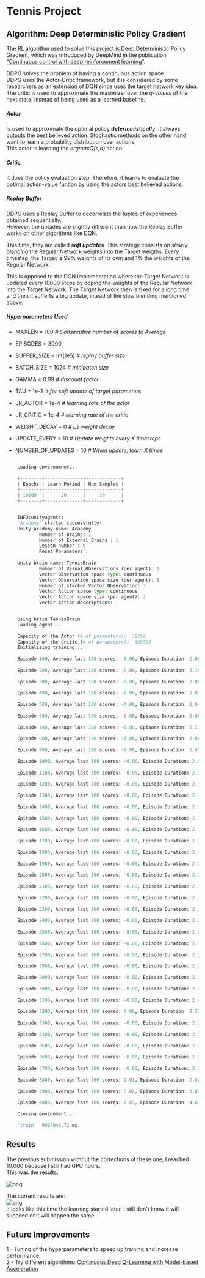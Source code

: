 
# Tennis Project


## Algorithm: Deep Deterministic Policy Gradient
The RL algorithm used to solve this project is Deep Deterministic Policy Gradient, which was introduced by DeepMind in the publication ["Continuous control with deep reinforcement learning"][paper].  

DDPG solves the problem of having a continuous action space.  
DDPG uses the Actor-Critic framework, but it is considered by some researchers as an extension of DQN since uses the target network key idea. The critic is used to approximate the maximizer over the *q-values* of the next state, instead of being used as a learned baseline.   

##### Actor
Is used to approximate the optimal policy ***deterministically***. It always outputs the best believed action. Stochastic methods on the other hand want to learn a probability distribution over actions.  
This actor is learning the *argmaxQ(s,a)* action.

##### Critic
It does the policy evaluation step. Therefore, it learns to evaluate the optimal action-value funtion by using the actors best believed actions.  

##### Replay Buffer
DDPG uses a Replay Buffer to decorrelate the tuples of experiences obtained sequentially.  
However, the uptades are slightly different than how the Replay Buffer works on other algorithms like DQN.  

This time, they are called ***soft updates***. 
This strategy consists on *slowly blending* the Regular Network weights into the Target weigths. Every timestep, the Target is 99% weights of its own and 1% the weights of the Regular Network.

This is opposed to the DQN implementation where the Target Network is updated every 10000 steps by coping the weights of the Regular Network into the Target Network. The Target Network then is fixed for a long time and then it sufferts a big update, intead of the slow blending mentioned above.


##### Hyperparameters Used
- MAXLEN = 100 *# Consecutive number of scores to Average*
- EPISODES = 3000
- BUFFER_SIZE = int(1e5)  *# replay buffer size*
- BATCH_SIZE = 1024       *# minibatch size*
- GAMMA = 0.99            *# discount factor*
- TAU = 1e-3              *# for soft update of target parameters*
- LR_ACTOR = 1e-4         *# learning rate of the actor*
- LR_CRITIC = 1e-4        *# learning rate of the critic*
- WEIGHT_DECAY = 0        *# L2 weight decay*

- UPDATE_EVERY = 10       *# Update weights every X timesteps*
- NUMBER_OF_UPDATES = 10  *# When update, learn X times*


```python

    Loading environmnet...
    
    +--------+--------------+-------------+
    | Epochs | Learn Period | Num Samples |
    +--------+--------------+-------------+
    | 10000  |      20      |     10      |
    +--------+--------------+-------------+


    INFO:unityagents:
    'Academy' started successfully!
    Unity Academy name: Academy
            Number of Brains: 1
            Number of External Brains : 1
            Lesson number : 0
            Reset Parameters :
    		
    Unity brain name: TennisBrain
            Number of Visual Observations (per agent): 0
            Vector Observation space type: continuous
            Vector Observation space size (per agent): 8
            Number of stacked Vector Observation: 3
            Vector Action space type: continuous
            Vector Action space size (per agent): 2
            Vector Action descriptions: , 


    Using brain TennisBrain
    Loading agent...
    
    Capacity of the Actor (# of parameters):  39554
    Capacity of the Critic (# of parameters):  105729
    Initializing training...
    
    Episode 100, Average last 100 scores: -0.00, Episode Duration: 2.00, 
    
    Episode 200, Average last 100 scores: -0.00, Episode Duration: 2.18, 
    
    Episode 300, Average last 100 scores: -0.00, Episode Duration: 2.08, 
    
    Episode 400, Average last 100 scores: -0.00, Episode Duration: 2.03, 
    
    Episode 500, Average last 100 scores: -0.00, Episode Duration: 2.04, 
    
    Episode 600, Average last 100 scores: -0.00, Episode Duration: 2.08, 
    
    Episode 700, Average last 100 scores: -0.00, Episode Duration: 2.23, 
    
    Episode 800, Average last 100 scores: -0.00, Episode Duration: 2.08, 
    
    Episode 900, Average last 100 scores: -0.00, Episode Duration: 2.07, 
    
    Episode 1000, Average last 100 scores: -0.00, Episode Duration: 2.08, 
    
    Episode 1100, Average last 100 scores: -0.00, Episode Duration: 2.35, 
    
    Episode 1200, Average last 100 scores: -0.00, Episode Duration: 2.12, 
    
    Episode 1300, Average last 100 scores: -0.00, Episode Duration: 2.16, 
    
    Episode 1400, Average last 100 scores: -0.00, Episode Duration: 2.15, 
    
    Episode 1500, Average last 100 scores: -0.00, Episode Duration: 2.14, 
    
    Episode 1600, Average last 100 scores: -0.00, Episode Duration: 2.17, 
    
    Episode 1700, Average last 100 scores: -0.00, Episode Duration: 2.12, 
    
    Episode 1800, Average last 100 scores: -0.00, Episode Duration: 2.13, 
    
    Episode 1900, Average last 100 scores: -0.00, Episode Duration: 2.20, 
    
    Episode 2000, Average last 100 scores: -0.00, Episode Duration: 2.16, 
    
    Episode 2100, Average last 100 scores: -0.00, Episode Duration: 2.17, 
    
    Episode 2200, Average last 100 scores: -0.00, Episode Duration: 2.38, 
    
    Episode 2300, Average last 100 scores: -0.00, Episode Duration: 2.18, 
    
    Episode 2400, Average last 100 scores: -0.00, Episode Duration: 2.25, 
    
    Episode 2500, Average last 100 scores: -0.00, Episode Duration: 2.20, 
    
    Episode 2600, Average last 100 scores: -0.00, Episode Duration: 2.19, 
    
    Episode 2700, Average last 100 scores: -0.00, Episode Duration: 2.28, 
    
    Episode 2800, Average last 100 scores: -0.00, Episode Duration: 2.22, 
    
    Episode 2900, Average last 100 scores: -0.00, Episode Duration: 2.19, 
    
    Episode 3000, Average last 100 scores: -0.00, Episode Duration: 2.27, 
    
    Episode 3100, Average last 100 scores: -0.00, Episode Duration: 2.42, 
    
    Episode 3200, Average last 100 scores: 0.00, Episode Duration: 2.33, 
    
    Episode 3300, Average last 100 scores: -0.00, Episode Duration: 2.25, 
    
    Episode 3400, Average last 100 scores: -0.00, Episode Duration: 2.36, 
    
    Episode 3500, Average last 100 scores: -0.00, Episode Duration: 2.25, 
    
    Episode 3600, Average last 100 scores: -0.00, Episode Duration: 2.27, 
    
    Episode 3700, Average last 100 scores: -0.00, Episode Duration: 2.29, 
    
    Episode 3800, Average last 100 scores: 0.01, Episode Duration: 2.30, 
    
    Episode 3900, Average last 100 scores: 0.02, Episode Duration: 3.80, 
    
    Episode 4000, Average last 100 scores: 0.03, Episode Duration: 4.61, 
    
    Closing envionment...
    
    'train'  9094048.72 ms
```    


## Results 

The previous submission without the corrections of these one, I reached 10.000 because I still had GPU hours.  
This was the results:  

![png](output_12_0_old.png)

The current results are:  
![png](output_12_0.png)  
It looks like this time the learning started later, I still don't know it will succeed or it will happen the same.  


## Future Improvements  

1 - Tuning of the hyperparameters to speed up training and increase performance.  
2 - Try different algorithms:
  [Continuous Deep Q-Learning with Model-based Acceleration][2] 

[paper]: https://arxiv.org/abs/1509.02971
[2]: https://arxiv.org/abs/1603.00748
